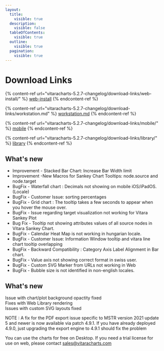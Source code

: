 ```yaml
---
layout:
  title:
    visible: true
  description:
    visible: false
  tableOfContents:
    visible: true
  outline:
    visible: true
  pagination:
    visible: true
---
```


# Download Links

{% content-ref url="vitaracharts-5.2.7-changelog/download-links/web-install/" %}
[web-install](vitaracharts-5.2.7-changelog/download-links/web-install/)
{% endcontent-ref %}

{% content-ref url="vitaracharts-5.2.7-changelog/download-links/workstation.md" %}
[workstation.md](vitaracharts-5.2.7-changelog/download-links/workstation.md)
{% endcontent-ref %}

{% content-ref url="vitaracharts-5.2.7-changelog/download-links/mobile/" %}
[mobile](vitaracharts-5.2.7-changelog/download-links/mobile/)
{% endcontent-ref %}

{% content-ref url="vitaracharts-5.2.7-changelog/download-links/library/" %}
[library](vitaracharts-5.2.7-changelog/download-links/library/)
{% endcontent-ref %}

## What's new

* Improvement -  Stacked Bar Chart: Increase Bar Width limit&#x20;
* Improvement -New Macros for Sankey Chart Tooltips: node.source and node.target
* BugFix - Waterfall chart : Decimals not showing on mobile iOS/iPadOS.(Locale)&#x20;
* BugFix - Customer Issue: sorting percentages&#x20;
* BugFix - Grid chart : The tooltip takes a few seconds to appear when you hover the mouse over.&#x20;
* BugFix - Issue regarding target visualization not working for Vitara Sankey Plot&#x20;
* Bug Fix -   Tooltip not showing attributes values of all source nodes in Vitara Sankey Chart.
* BugFix - Calendar Heat Map is not working in hungarian locale.
* BugFix -  Customer Issue: Information Window tooltip and vitara line chart tooltip overlapping&#x20;
* BugFix -  Backward Compatibility : Category Axis Label Alignment in Bar chart.
* BugFix - Value axis not showing correct format in swiss user.
* BugFix - Custom SVG Marker from URLs not working in Web
* BugFix - Bubble size is not identified in non-english locales.

## What's new

Issue with chart/plot background opactity fixed\
Fixes with Web Library rendering\
Issues with custom SVG layouts fixed

NOTE : A fix for the PDF export issue specific to MSTR version 2021 update 5 and newer is now available via patch 4.9.1. If you have already deployed 4.9.0, just upgrading the export engine to 4.9.1 should fix the problem

You can use the charts for free on Desktop. If you need a trial license for use on web, please contact [sales@vitaracharts.com](mailto:sales@vitaracharts.com)
